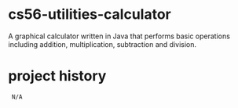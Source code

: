 cs56-utilities-calculator
=========================

A graphical calculator written in Java that performs basic operations including addition, multiplication, subtraction and division. 

project history
===============
```
 N/A
```

